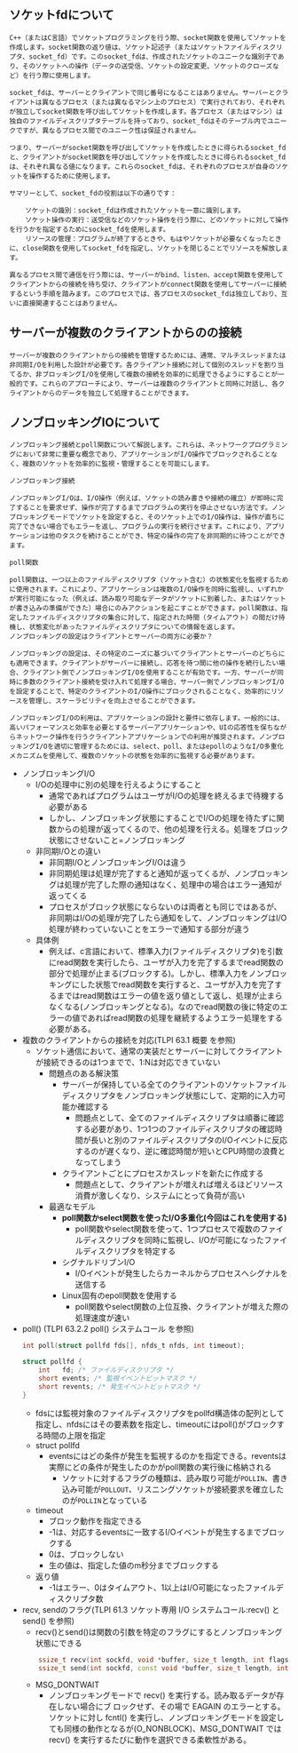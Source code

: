 ## ソケットfdについて
```
C++（またはC言語）でソケットプログラミングを行う際、socket関数を使用してソケットを作成します。socket関数の返り値は、ソケット記述子（またはソケットファイルディスクリプタ、socket_fd）です。このsocket_fdは、作成されたソケットのユニークな識別子であり、そのソケットへの操作（データの送受信、ソケットの設定変更、ソケットのクローズなど）を行う際に使用します。

socket_fdは、サーバーとクライアントで同じ番号になることはありません。サーバーとクライアントは異なるプロセス（または異なるマシン上のプロセス）で実行されており、それぞれが独立してsocket関数を呼び出してソケットを作成します。各プロセス（またはマシン）は独自のファイルディスクリプタテーブルを持っており、socket_fdはそのテーブル内でユニークですが、異なるプロセス間でのユニーク性は保証されません。

つまり、サーバーがsocket関数を呼び出してソケットを作成したときに得られるsocket_fdと、クライアントがsocket関数を呼び出してソケットを作成したときに得られるsocket_fdは、それぞれ異なる値になります。これらのsocket_fdは、それぞれのプロセスが自身のソケットを操作するために使用します。

サマリーとして、socket_fdの役割は以下の通りです：

    ソケットの識別：socket_fdは作成されたソケットを一意に識別します。
    ソケット操作の実行：送受信などのソケット操作を行う際に、どのソケットに対して操作を行うかを指定するためにsocket_fdを使用します。
    リソースの管理：プログラムが終了するときや、もはやソケットが必要なくなったときに、close関数を使用してsocket_fdを指定し、ソケットを閉じることでリソースを解放します。

異なるプロセス間で通信を行う際には、サーバーがbind、listen、accept関数を使用してクライアントからの接続を待ち受け、クライアントがconnect関数を使用してサーバーに接続するという手順を踏みます。このプロセスでは、各プロセスのsocket_fdは独立しており、互いに直接関連することはありません。
```

## サーバーが複数のクライアントからのの接続

```
サーバーが複数のクライアントからの接続を管理するためには、通常、マルチスレッドまたは非同期I/Oを利用した設計が必要です。各クライアント接続に対して個別のスレッドを割り当てるか、非ブロッキングI/Oを使用して複数の接続を効率的に処理できるようにすることが一般的です。これらのアプローチにより、サーバーは複数のクライアントと同時に対話し、各クライアントからのデータを独立して処理することができます。
```

## ノンブロッキングIOについて

```
ノンブロッキング接続とpoll関数について解説します。これらは、ネットワークプログラミングにおいて非常に重要な概念であり、アプリケーションがI/O操作でブロックされることなく、複数のソケットを効率的に監視・管理することを可能にします。

ノンブロッキング接続

ノンブロッキングI/Oは、I/O操作（例えば、ソケットの読み書きや接続の確立）が即時に完了することを要求せず、操作が完了するまでプログラムの実行を停止させない方法です。ノンブロッキングモードでソケットを設定すると、そのソケット上でのI/O操作は、操作が直ちに完了できない場合でもエラーを返し、プログラムの実行を続行させます。これにより、アプリケーションは他のタスクを続けることができ、特定の操作の完了を非同期的に待つことができます。

poll関数

poll関数は、一つ以上のファイルディスクリプタ（ソケット含む）の状態変化を監視するために使用されます。これにより、アプリケーションは複数のI/O操作を同時に監視し、いずれかが実行可能になった（例えば、読み取り可能なデータがソケットに到着した、またはソケットが書き込みの準備ができた）場合にのみアクションを起こすことができます。poll関数は、指定したファイルディスクリプタの集合に対して、指定された時間（タイムアウト）の間だけ待機し、状態変化があったファイルディスクリプタについての情報を返します。
ノンブロッキングの設定はクライアントとサーバーの両方に必要か？

ノンブロッキングの設定は、その特定のニーズに基づいてクライアントとサーバーのどちらにも適用できます。クライアントがサーバーに接続し、応答を待つ間に他の操作を続行したい場合、クライアント側でノンブロッキングI/Oを使用することが有効です。一方、サーバーが同時に多数のクライアント接続を受け入れて処理する場合、サーバー側でノンブロッキングI/Oを設定することで、特定のクライアントのI/O操作にブロックされることなく、効率的にリソースを管理し、スケーラビリティを向上させることができます。

ノンブロッキングI/Oの利用は、アプリケーションの設計と要件に依存します。一般的には、高いパフォーマンスと効率を必要とするサーバーアプリケーションや、UIの応答性を保ちながらネットワーク操作を行うクライアントアプリケーションでの利用が推奨されます。ノンブロッキングI/Oを適切に管理するためには、select、poll、またはepollのようなI/O多重化メカニズムを使用して、複数のソケットの状態を効率的に監視する必要があります。
```

- ノンブロッキングI/O
    - I/Oの処理中に別の処理を行えるようにすること
        - 通常であればプログラムはユーザがI/Oの処理を終えるまで待機する必要がある
        - しかし、ノンブロッキング状態にすることでI/Oの処理を待たずに関数からの処理が返ってくるので、他の処理を行える。処理をブロック状態にさせないこと=ノンブロッキング
    - 非同期I/Oとの違い
        - 非同期I/OとノンブロッキングI/Oは違う
        - 非同期処理は処理が完了すると通知が返ってくるが、ノンブロッキングは処理が完了した際の通知はなく、処理中の場合はエラー通知が返ってくる
        - プロセスがブロック状態にならないのは両者とも同じではあるが、非同期はI/Oの処理が完了したら通知をして、ノンブロッキングはI/O処理が終わっていないことをエラーで通知する部分が違う
    - 具体例
        - 例えば、c言語において、標準入力(ファイルディスクリプタ)を引数にread関数を実行したら、ユーザが入力を完了するまでread関数の部分で処理が止まる(ブロックする)。しかし、標準入力をノンブロッキングにした状態でread関数を実行すると、ユーザが入力を完了するまではread関数はエラーの値を返り値として返し、処理が止まらなくなる(ノンブロッキングとなる)。なのでread関数の後に特定のエラーの値であればread関数の処理を継続するようエラー処理をする必要がある。
- 複数のクライアントからの接続を対応(TLPI 63.1 概要 を参照)
    - ソケット通信において、通常の実装だとサーバーに対してクライアントが接続できるのは1つまでで、1:Nは対応できていない
        - 問題点のある解決策
            - サーバーが保持している全てのクライアントのソケットファイルディスクリプタをノンブロッキング状態にして、定期的に入力可能か確認する
                - 問題点として、全てのファイルディスクリプタは順番に確認する必要があり、1つ1つのファイルディスクリプタの確認時間が長いと別のファイルディスクリプタのI/Oイベントに反応するのが遅くなり、逆に確認時間が短いとCPU時間の浪費となってしまう
            - クライアントごとにプロセスかスレッドを新たに作成する
                - 問題点として、クライアントが増えれば増えるほどリソース消費が激しくなり、システムにとって負荷が高い
        - 最適なモデル
            - **poll関数かselect関数を使ったI/O多重化(今回はこれを使用する)**
                -  poll関数やselect関数を使って、1つプロセスで複数のファイルディスクリプタを同時に監視し、I/Oが可能になったファイルディスクリプタを特定する
            - シグナルドリブンI/O
                - I/Oイベントが発生したらカーネルからプロセスへシグナルを送信する
            - Linux固有のepoll関数を使用する
                - poll関数やselect関数の上位互換、クライアントが増えた際の処理速度が速い
- poll() (TLPI 63.2.2 poll() システムコール を参照)
    ```c
    int poll(struct pollfd fds[], nfds_t nfds, int timeout);

    struct pollfd {
        int   fd; /* ファイルディスクリプタ */
        short events; /* 監視イベントビットマスク */
        short revents; /* 発生イベントビットマスク */
    }
    ```
    - fdsには監視対象のファイルディスクリプタをpollfd構造体の配列として指定し、nfdsにはその要素数を指定し、timeoutにはpoll()がブロックする時間の上限を指定
    - struct pollfd
        - eventsにはどの条件が発生を監視するのかを指定できる。reventsは実際にどの条件が発生したのかがpoll関数の実行後に格納される
            - ソケットに対するフラグの種類は、読み取り可能が`POLLIN`、書き込み可能が`POLLOUT`、リスニングソケットが接続要求を確立したのが`POLLIN`となっている
    - timeout
        - ブロック動作を指定できる
        - -1は、対応するeventsに一致するI/Oイベントが発生するまでブロックする
        - 0は、ブロックしない
        - 生の値は、指定した値のm秒分までブロックする
    - 返り値
        - -1はエラー、0はタイムアウト、1以上はI/O可能になったファイルディスクリプタ数
- recv, sendのフラグ(TLPI 61.3 ソケット専用 I/O システムコール:recv() と send() を参照)
    - recv()とsend()は関数の引数を特定のフラグにするとノンブロッキング状態にできる
    ```c++
        ssize_t recv(int sockfd, void *buffer, size_t length, int flags);
        ssize_t send(int sockfd, const void *buffer, size_t length, int flags);
    ```
    - MSG_DONTWAIT
        - ノンブロッキングモードで recv() を実行する。読み取るデータが存在しない場合にブ ロックせず、その場で EAGAIN のエラーとする。ソケットに対し fcntl() を実行し、ノンブロッキングモードを設定しても同様の動作となるが(O_NONBLOCK)、MSG_DONTWAIT では recv() を実行するたびに動作を選択できる柔軟性がある。
